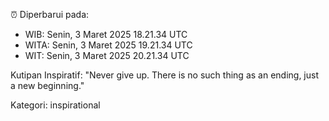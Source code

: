 ⏰ Diperbarui pada:
- WIB: Senin, 3 Maret 2025 18.21.34 UTC
- WITA: Senin, 3 Maret 2025 19.21.34 UTC
- WIT: Senin, 3 Maret 2025 20.21.34 UTC

Kutipan Inspiratif:
"Never give up. There is no such thing as an ending, just a new beginning."


Kategori: inspirational

